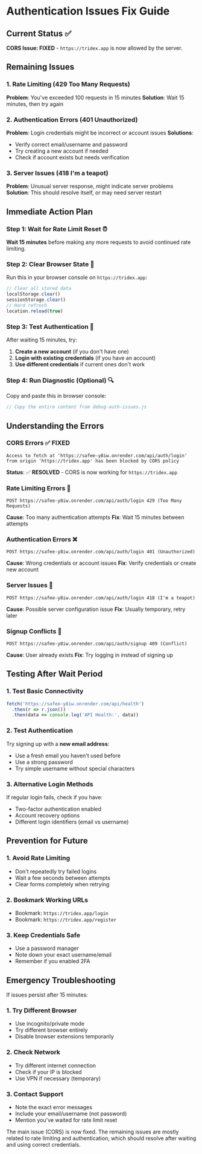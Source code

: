 # Authentication Issues Fix Guide

## Current Status ✅
**CORS Issue: FIXED** - `https://tridex.app` is now allowed by the server.

## Remaining Issues

### 1. Rate Limiting (429 Too Many Requests)
**Problem**: You've exceeded 100 requests in 15 minutes
**Solution**: Wait 15 minutes, then try again

### 2. Authentication Errors (401 Unauthorized)
**Problem**: Login credentials might be incorrect or account issues
**Solutions**:
- Verify correct email/username and password
- Try creating a new account if needed
- Check if account exists but needs verification

### 3. Server Issues (418 I'm a teapot)
**Problem**: Unusual server response, might indicate server problems
**Solution**: This should resolve itself, or may need server restart

## Immediate Action Plan

### Step 1: Wait for Rate Limit Reset ⏰
**Wait 15 minutes** before making any more requests to avoid continued rate limiting.

### Step 2: Clear Browser State 🧹
Run this in your browser console on `https://tridex.app`:
```javascript
// Clear all stored data
localStorage.clear()
sessionStorage.clear()
// Hard refresh
location.reload(true)
```

### Step 3: Test Authentication 🔐
After waiting 15 minutes, try:
1. **Create a new account** (if you don't have one)
2. **Login with existing credentials** (if you have an account)
3. **Use different credentials** if current ones don't work

### Step 4: Run Diagnostic (Optional) 🔍
Copy and paste this in browser console:
```javascript
// Copy the entire content from debug-auth-issues.js
```

## Understanding the Errors

### CORS Errors ✅ FIXED
```
Access to fetch at 'https://safee-y8iw.onrender.com/api/auth/login' from origin 'https://tridex.app' has been blocked by CORS policy
```
**Status**: ✅ **RESOLVED** - CORS is now working for `https://tridex.app`

### Rate Limiting Errors 🚫
```
POST https://safee-y8iw.onrender.com/api/auth/login 429 (Too Many Requests)
```
**Cause**: Too many authentication attempts
**Fix**: Wait 15 minutes between attempts

### Authentication Errors ❌
```
POST https://safee-y8iw.onrender.com/api/auth/login 401 (Unauthorized)
```
**Cause**: Wrong credentials or account issues
**Fix**: Verify credentials or create new account

### Server Issues 🤖
```
POST https://safee-y8iw.onrender.com/api/auth/login 418 (I'm a teapot)
```
**Cause**: Possible server configuration issue
**Fix**: Usually temporary, retry later

### Signup Conflicts 🔄
```
POST https://safee-y8iw.onrender.com/api/auth/signup 409 (Conflict)
```
**Cause**: User already exists
**Fix**: Try logging in instead of signing up

## Testing After Wait Period

### 1. Test Basic Connectivity
```javascript
fetch('https://safee-y8iw.onrender.com/api/health')
  .then(r => r.json())
  .then(data => console.log('API Health:', data))
```

### 2. Test Authentication
Try signing up with a **new email address**:
- Use a fresh email you haven't used before
- Use a strong password
- Try simple username without special characters

### 3. Alternative Login Methods
If regular login fails, check if you have:
- Two-factor authentication enabled
- Account recovery options
- Different login identifiers (email vs username)

## Prevention for Future

### 1. Avoid Rate Limiting
- Don't repeatedly try failed logins
- Wait a few seconds between attempts
- Clear forms completely when retrying

### 2. Bookmark Working URLs
- Bookmark: `https://tridex.app/login`
- Bookmark: `https://tridex.app/register`

### 3. Keep Credentials Safe
- Use a password manager
- Note down your exact username/email
- Remember if you enabled 2FA

## Emergency Troubleshooting

If issues persist after 15 minutes:

### 1. Try Different Browser
- Use incognito/private mode
- Try different browser entirely
- Disable browser extensions temporarily

### 2. Check Network
- Try different internet connection
- Check if your IP is blocked
- Use VPN if necessary (temporary)

### 3. Contact Support
- Note the exact error messages
- Include your email/username (not password)
- Mention you've waited for rate limit reset

The main issue (CORS) is now fixed. The remaining issues are mostly related to rate limiting and authentication, which should resolve after waiting and using correct credentials.
